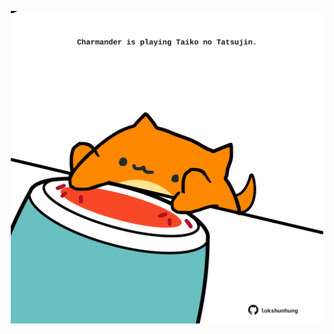 <!-- built at 15/03/2025, 11:00:32 UTC -->
<p align="center">
  <img width="500" height="500" src="./ReadmeImage.svg">
</p>
